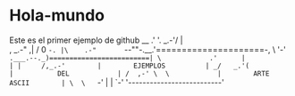 # Hola-mundo
Este es el primer ejemplo de github
                       __
                     .'  '.
                 _.-'/  |  \
    ,        _.-"  ,|  /  0 `-.
    |\    .-"       `--""-.__.'=====================-,
    \ '-'`        .___.--._)=========================|
     \            .'      |                          |
      |     /,_.-'        |        EJEMPLOS          |
    _/   _.'(             |           DEL            |
   /  ,-' \  \            |        ARTE ASCII        |
   \  \    `-'            |                          |
    `-'                   '--------------------------'
